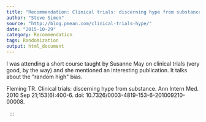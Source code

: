 ```yaml
---
title: "Recommendation: Clinical trials: discerning hype from substance"
author: "Steve Simon"
source: "http://blog.pmean.com/clinical-trials-hype/"
date: "2015-10-29"
category: Recommendation
tags: Randomization
output: html_document
---
```


I was attending a short course taught by Susanne May on clinical trials
(very good, by the way) and she mentioned an interesting publication. It
talks about the "random high" bias.

<!---More--->

Fleming TR. Clinical trials: discerning hype from substance. Ann Intern
Med. 2010 Sep 21;153(6):400-6. doi:
10.7326/0003-4819-153-6-201009210-00008.

 
:::

